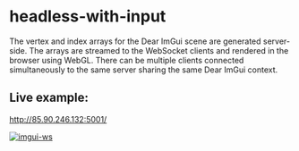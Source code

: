 # headless-with-input

The vertex and index arrays for the Dear ImGui scene are generated server-side. The arrays are streamed to the WebSocket clients and rendered in the browser using WebGL. There can be multiple clients connected simultaneously to the same server sharing the same Dear ImGui context.

## Live example:

http://85.90.246.132:5001/

<a href="https://i.imgur.com/NPAi0r4.png" target="_blank">![imgui-ws](https://i.imgur.com/NPAi0r4.png)</a>
